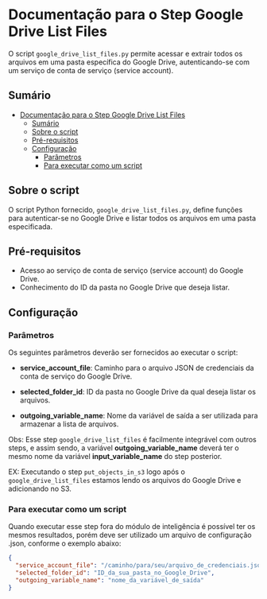 # Documentação para o Step Google Drive List Files

O script `google_drive_list_files.py` permite acessar e extrair todos os arquivos em uma pasta específica do Google Drive, autenticando-se com um serviço de conta de serviço (service account).

## Sumário

- [Documentação para o Step Google Drive List Files](#documentação-para-o-step-google-drive-list-files)
  - [Sumário](#sumário)
  - [Sobre o script](#sobre-o-script)
  - [Pré-requisitos](#pré-requisitos)
  - [Configuração](#configuração)
    - [Parâmetros](#parâmetros)
    - [Para executar como um script](#para-executar-como-um-script)

## Sobre o script

O script Python fornecido, `google_drive_list_files.py`, define funções para autenticar-se no Google Drive e listar todos os arquivos em uma pasta especificada.

## Pré-requisitos

- Acesso ao serviço de conta de serviço (service account) do Google Drive.
- Conhecimento do ID da pasta no Google Drive que deseja listar.

## Configuração


### Parâmetros

Os seguintes parâmetros deverão ser fornecidos ao executar o script:

- **service_account_file**: Caminho para o arquivo JSON de credenciais da conta de serviço do Google Drive.
  
- **selected_folder_id**: ID da pasta no Google Drive da qual deseja listar os arquivos.
  
- **outgoing_variable_name**: Nome da variável de saída a ser utilizada para armazenar a lista de arquivos. 

Obs: Esse step `google_drive_list_files` é facilmente integrável com outros steps, e assim sendo, a variável **outgoing_variable_name** deverá ter o mesmo nome da variável **input_variable_name** do step posterior. 

EX: Executando o step `put_objects_in_s3` logo após o `google_drive_list_files` estamos lendo os arquivos do Google Drive e adicionando no S3. 

### Para executar como um script

Quando executar esse step fora do módulo de inteligência é possível ter os mesmos resultados, porém deve ser utilizado um arquivo de configuração .json, conforme o exemplo abaixo:

```json
{
  "service_account_file": "/caminho/para/seu/arquivo_de_credenciais.json",
  "selected_folder_id": "ID_da_sua_pasta_no_Google_Drive",
  "outgoing_variable_name": "nome_da_variável_de_saída"
}
```
